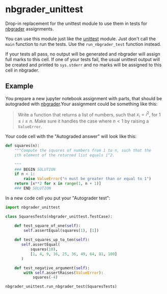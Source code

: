 # nbgrader_unittest

Drop-in replacement for the unittest module to use them in tests for
[nbgrader][nbgrader] assignments.

You can use this module just like the [unittest][unittest] module. Just don't
call the `main` function to run the tests. Use the `run_nbgrader_test`
function instead.

If your tests all pass, no output will be generated and nbgrader will assign
full marks to this cell.  If one of your tests fail, the usual unittest output
will be created and printed to `sys.stderr` and no marks will be assigned to
this cell in nbgrader.

## Example

You prepare a new jupyter notebook assignment with parts, that should be
autograded with [nbgrader][nbgrader].Your assignment could be something like
this:

> Write a function that returns a list of numbers, such that $x_i=i^2$, for
> $1 \leq i \leq n$. Make sure it handles the case where $n<1$ by raising a
> `ValueError`.

Your code cell with the "Autograded answer" will look like this:

```python
def squares(n):
    """Compute the squares of numbers from 1 to n, such that the 
    ith element of the returned list equals i^2.
    
    """
    ### BEGIN SOLUTION
    if n < 1:
        raise ValueError("n must be greater than or equal to 1")
    return [x**2 for x in range(1, n + 1)]
    ### END SOLUTION
```

In a new code cell you put your "Autograder test":

```python
import nbgrader_unittest

class SquaresTests(nbgrader_unittest.TestCase):

    def test_square_of_one(self):
        self.assertEqual(squares(1), [1])
   
    def test_squares_up_to_ten(self):
       self.assertEqual(
           squares(10),
           [1, 4, 9, 16, 25, 36, 49, 64, 81, 100]
       )

    def test_negative_argument(self):
        with self.assertRaises(ValueError):
            squares(-4)

nbgrader_unittest.run_nbgrader_test(SquaresTests)
```


[nbgrader]: https://nbgrader.readthedocs.io/en/stable/
[unittest]: https://docs.python.org/3/library/unittest.html

